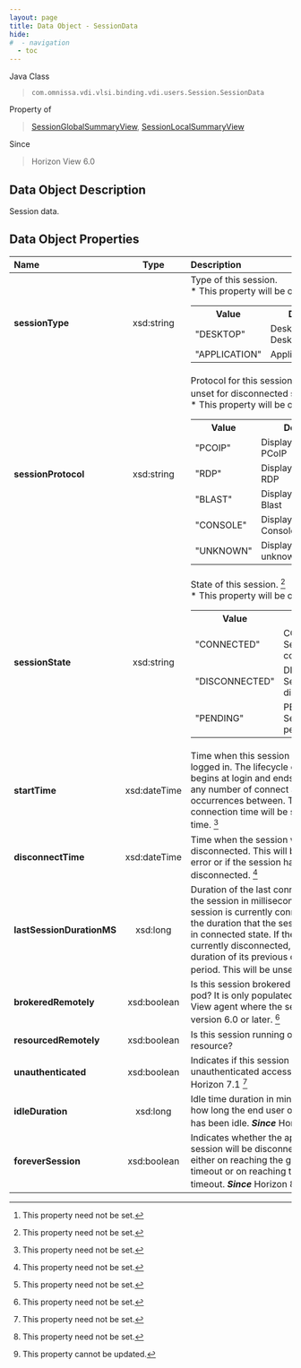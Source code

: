 ```yaml
---
layout: page
title: Data Object - SessionData
hide:
#  - navigation
  - toc
---
```






Java Class
> `com.omnissa.vdi.vlsi.binding.vdi.users.Session.SessionData`

Property of
> [SessionGlobalSummaryView](vdi.users.Session.SessionGlobalSummaryView.md#field_detail), [SessionLocalSummaryView](vdi.users.Session.SessionLocalSummaryView.md#field_detail)

Since
> Horizon View 6.0


## Data Object Description

Session data.

## Data Object Properties

 Name | Type | Description
:---|:---:|:---
**sessionType**|  xsd:string|  Type of this session. <br>* This property will be one of:<br><table><tr><th>Value</th><th>Description</th></tr><tr><td>"DESKTOP"</td><td>Desktop or RDS Desktop session</td></tr><tr><td>"APPLICATION"</td><td>Application session</td></tr></table>
**sessionProtocol**|  xsd:string|  Protocol for this session. This will be unset for disconnected sessions. [^1] <br>* This property will be one of:<br><table><tr><th>Value</th><th>Description</th></tr><tr><td>"PCOIP"</td><td>Display protocol is PCoIP</td></tr><tr><td>"RDP"</td><td>Display protocol is RDP</td></tr><tr><td>"BLAST"</td><td>Display protocol is Blast</td></tr><tr><td>"CONSOLE"</td><td>Display protocol is Console</td></tr><tr><td>"UNKNOWN"</td><td>Display protocol is unknown</td></tr></table>
**sessionState**|  xsd:string|  State of this session. [^1] <br>* This property will be one of:<br><table><tr><th>Value</th><th>Description</th></tr><tr><td>"CONNECTED"</td><td>CONNECTED: Session is connected</td></tr><tr><td>"DISCONNECTED"</td><td>DISCONNECTED: Session is disconnected</td></tr><tr><td>"PENDING"</td><td>PENDING: Session is pending</td></tr></table>
**startTime**|  xsd:dateTime|  Time when this session was originally logged in. The lifecycle of a session begins at login and ends at logout, with any number of connect and disconnect occurrences between. The first connection time will be shortly after this time. [^1]
**disconnectTime**|  xsd:dateTime|  Time when the session was last disconnected. This will be unset on error or if the session has never been disconnected. [^1]
**lastSessionDurationMS**|  xsd:long|  Duration of the last connection period of the session in milliseconds. If the session is currently connected, this is the duration that the session has been in connected state. If the session is currently disconnected, this is the duration of its previous connection period. This will be unset on error. [^1]
**brokeredRemotely**|  xsd:boolean|  Is this session brokered from a remote pod? It is only populated if the Horizon View agent where the session resides is version 6.0 or later. [^1]
**resourcedRemotely**|  xsd:boolean|  Is this session running on a remote pod resource?
**unauthenticated**|  xsd:boolean|  Indicates if this session is of unauthenticated access user.  **_Since_** Horizon 7.1 [^1]
**idleDuration**|  xsd:long|  Idle time duration in minutes. Indicates how long the end user of this session has been idle.  **_Since_** Horizon 7.4 [^1]
**foreverSession**|  xsd:boolean|  Indicates whether the application session will be disconnected or not either on reaching the global idle timeout or on reaching the max session timeout.  **_Since_** Horizon 8.3 [^2]
 


 


[^1]: This property need not be set.
[^2]: This property cannot be updated.